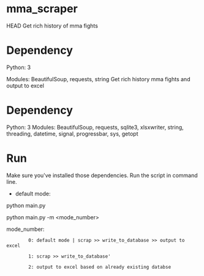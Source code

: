 # mma_scraper
HEAD
Get rich history of mma fights

# Dependency
Python: 3

Modules: BeautifulSoup, requests, string
Get rich history mma fights and output to excel

# Dependency
Python: 3
Modules: BeautifulSoup, requests, sqlite3, xlsxwriter, string, threading, datetime, signal, progressbar, sys, getopt

# Run
Make sure you've installed those dependencies.
Run the script in command line.

- default mode:

python main.py

python main.py -m <mode_number>


mode_number:
            
            0: default mode | scrap >> write_to_database >> output to excel
            
            1: scrap >> write_to_database'
            
            2: output to excel based on already existing databse


